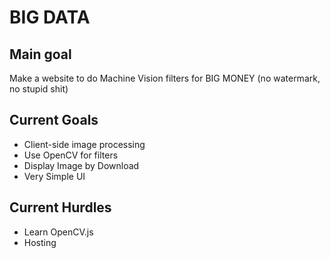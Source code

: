 # BIG DATA
## Main goal
Make a website to do Machine Vision filters for BIG MONEY (no watermark, no stupid shit)
## Current Goals
* Client-side image processing
* Use OpenCV for filters
* Display Image by Download
* Very Simple UI
## Current Hurdles
* Learn OpenCV.js
* Hosting
